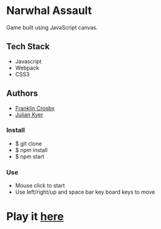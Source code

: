 # Narwhal Assault

  Game built using JavaScript canvas.  

## Tech Stack
* Javascript
* Webpack
* CSS3

## Authors
* [Franklin Crosby](https://github.com/Obleo33/)
* [Julian Kyer](https://github.com/juliankyer)


### Install
* $ git clone
* $ npm install
* $ npm start

### Use
* Mouse click to start
* Use left/right/up and space bar key board keys to move

# Play it [here](https://obleo33.github.io/game-time/)

